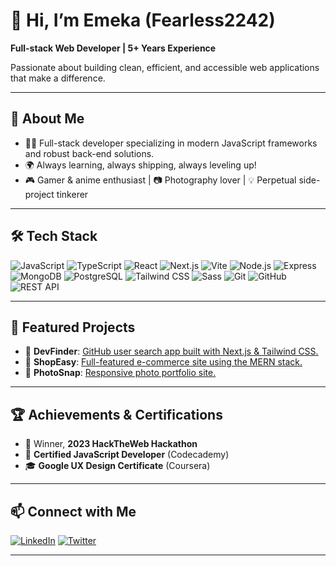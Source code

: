 # 👋 Hi, I’m Emeka (Fearless2242)

**Full-stack Web Developer | 5+ Years Experience**

Passionate about building clean, efficient, and accessible web applications that make a difference.

---

## 🚀 About Me

- 👨‍💻 Full-stack developer specializing in modern JavaScript frameworks and robust back-end solutions.
- 🌍 Always learning, always shipping, always leveling up!
- 🎮 Gamer & anime enthusiast | 📷 Photography lover | 💡 Perpetual side-project tinkerer

---

## 🛠️ Tech Stack

![JavaScript](https://img.shields.io/badge/-JavaScript-F7DF1E?logo=javascript&logoColor=black)
![TypeScript](https://img.shields.io/badge/-TypeScript-3178C6?logo=typescript&logoColor=white)
![React](https://img.shields.io/badge/-React-20232A?logo=react&logoColor=61dafb)
![Next.js](https://img.shields.io/badge/-Next.js-000?logo=nextdotjs)
![Vite](https://img.shields.io/badge/-Vite-646CFF?logo=vite&logoColor=white)
![Node.js](https://img.shields.io/badge/-Node.js-339933?logo=node.js&logoColor=white)
![Express](https://img.shields.io/badge/-Express-000?logo=express&logoColor=white)
![MongoDB](https://img.shields.io/badge/-MongoDB-47A248?logo=mongodb&logoColor=white)
![PostgreSQL](https://img.shields.io/badge/-PostgreSQL-4169E1?logo=postgresql&logoColor=white)
![Tailwind CSS](https://img.shields.io/badge/-Tailwind_CSS-38B2AC?logo=tailwind-css&logoColor=white)
![Sass](https://img.shields.io/badge/-Sass-CC6699?logo=sass&logoColor=white)
![Git](https://img.shields.io/badge/-Git-F05032?logo=git&logoColor=white)
![GitHub](https://img.shields.io/badge/-GitHub-181717?logo=github&logoColor=white)
![REST API](https://img.shields.io/badge/-REST%20API-000?logo=api&logoColor=white)

---

## 🌟 Featured Projects

- 🚀 **DevFinder**: [GitHub user search app built with Next.js & Tailwind CSS.](#)
- 🛒 **ShopEasy**: [Full-featured e-commerce site using the MERN stack.](#)
- 📸 **PhotoSnap**: [Responsive photo portfolio site.](#)

---

## 🏆 Achievements & Certifications

- 🥇 Winner, **2023 HackTheWeb Hackathon**
- 📜 **Certified JavaScript Developer** (Codecademy)
- 🎓 **Google UX Design Certificate** (Coursera)

---

## 📫 Connect with Me

[![LinkedIn](https://img.shields.io/badge/-LinkedIn-0A66C2?logo=linkedin&logoColor=white)](https://linkedin.com/in/emekafavi2019)
[![Twitter](https://img.shields.io/badge/-Twitter-1DA1F2?logo=twitter&logoColor=white)](https://twitter.com/say.hi.to.favurr)

---

<!--
**Fearless2242/Fearless2242** is a ✨ special ✨ repository for your GitHub profile README. 
You can edit this file to customize your GitHub profile!
-->
